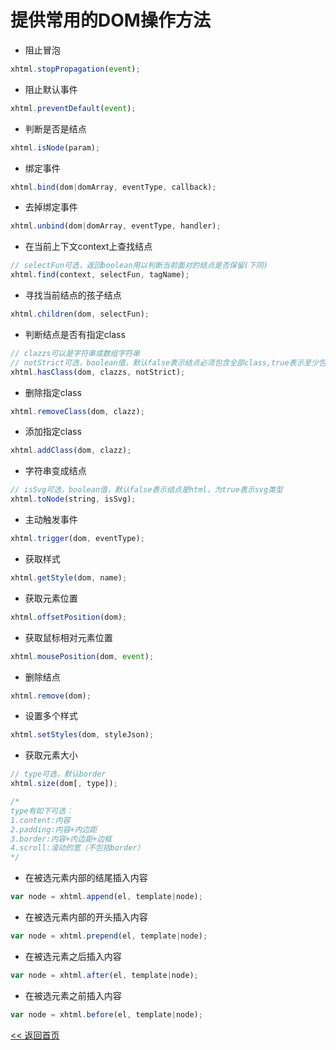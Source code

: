 提供常用的DOM操作方法
======================

- 阻止冒泡

```js
xhtml.stopPropagation(event);
```

- 阻止默认事件

```js
xhtml.preventDefault(event);
```

- 判断是否是结点

```js
xhtml.isNode(param);
```

- 绑定事件

```js
xhtml.bind(dom|domArray, eventType, callback);
```

- 去掉绑定事件

```js
xhtml.unbind(dom|domArray, eventType, handler);
```

- 在当前上下文context上查找结点

```js
// selectFun可选，返回boolean用以判断当前面对的结点是否保留(下同)
xhtml.find(context, selectFun, tagName);
```

- 寻找当前结点的孩子结点

```js
xhtml.children(dom, selectFun);
```

- 判断结点是否有指定class

```js
// clazzs可以是字符串或数组字符串
// notStrict可选，boolean值，默认false表示结点必须包含全部class,true表示至少包含一个即可
xhtml.hasClass(dom, clazzs, notStrict);
```

- 删除指定class

```js
xhtml.removeClass(dom, clazz);
```

- 添加指定class

```js
xhtml.addClass(dom, clazz);
```

- 字符串变成结点

```js
// isSvg可选，boolean值，默认false表示结点是html，为true表示svg类型
xhtml.toNode(string, isSvg);
```

- 主动触发事件

```js
xhtml.trigger(dom, eventType);
```

- 获取样式

```js
xhtml.getStyle(dom, name);
```

- 获取元素位置

```js
xhtml.offsetPosition(dom);
```

- 获取鼠标相对元素位置

```js
xhtml.mousePosition(dom, event);
```

- 删除结点

```js
xhtml.remove(dom);
```

- 设置多个样式

```js
xhtml.setStyles(dom, styleJson);
```

- 获取元素大小

```js
// type可选，默认border
xhtml.size(dom[, type]);

/*
type有如下可选：
1.content:内容
2.padding:内容+内边距
3.border:内容+内边距+边框
4.scroll:滚动的宽（不包括border）
*/
```

- 在被选元素内部的结尾插入内容

```js
var node = xhtml.append(el, template|node);
```

- 在被选元素内部的开头插入内容

```js
var node = xhtml.prepend(el, template|node);
```

- 在被选元素之后插入内容

```js
var node = xhtml.after(el, template|node);
```

- 在被选元素之前插入内容

```js
var node = xhtml.before(el, template|node);
```

[<< 返回首页](../README.md)

